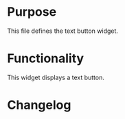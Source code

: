 # Purpose

This file defines the text button widget.

# Functionality

This widget displays a text button.

# Changelog

